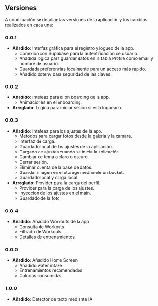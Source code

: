 ## Versiones

A continuación se detallan las versiones de la aplicación y los cambios realizados en cada una:

### 0.0.1
- **Añadido**: Interfaz gráfica para el registro y logueo de la app.
  - Conexión con Supabase para la autentificacíon de usuario.
  - Añadida logica para guardar datos en la tabla Profile como email y nombre de usuario.
  - Guardada preferencias localmente para un acceso más rapido.
  - Añadido dotenv para seguridad de las claves.

### 0.0.2
- **Añadido**: Intefeaz para el on boarding de la app.
  - Animaciones en el onboarding.
- **Arreglado**: Logica para iniciar sesion si esta logueado.

### 0.0.3
- **Añadido**: Intefeaz para los ajustes de la app.
  - Metodos para cargar fotos desde la galeria y la camara.
  - Interfaz de carga.
  - Guardado local de los ajustes de la aplicación.
  - Cargado de ajustes cuando se inicia la aplicación.
  - Cambiar de tema a claro o oscuro.
  - Cerrar sesión.
  - Eliminar cuenta de la base de datos.
  - Guardar imagen en el storage medianete un bucket.
  - Guardado local y carga local. 
- **Arreglado**: Provider para la carga del perfil.
  - Provider para la carga de los ajustes.
  - Inyeccion de los ajustes en el main.
  - Guardado de la foto

### 0.0.4
- **Añadido**: Añadido Workouts de la app
  - Consulta de Workouts
  - Filtrado de Workouts
  - Detalles de entrenamientos

### 0.0.5
- **Añadido**: Añadido Home Screen
  - Añadido water intake
  - Entrenamientos recomendados
  - Calorias consumidas

### 1.0.0
- **Añadido**: Detector de texto mediante IA
